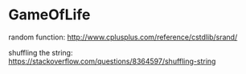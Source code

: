 # GameOfLife

random function:
http://www.cplusplus.com/reference/cstdlib/srand/

shuffling the string: 
https://stackoverflow.com/questions/8364597/shuffling-string